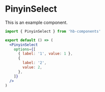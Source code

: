 # PinyinSelect

This is an example component.

```jsx
import { PinyinSelect } from 'hb-components'

export default () => (
  <PinyinSelect
    options={[
      { label: '1', value: 1 },
      {
        label: '2',
        value: 2,
      },
    ]}
  />
)
```
